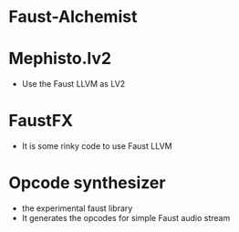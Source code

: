 # Faust-Alchemist

# Mephisto.lv2
* Use the Faust LLVM as LV2

# FaustFX
* It is some rinky code to use Faust LLVM 

# Opcode synthesizer
* the experimental faust library
* It generates the opcodes for simple Faust audio stream
